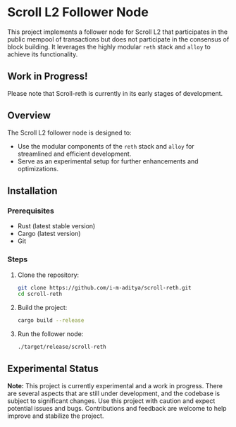 # Scroll L2 Follower Node

This project implements a follower node for Scroll L2 that participates in the public mempool of transactions but does not participate in the consensus of block building. It leverages the highly modular `reth` stack and `alloy` to achieve its functionality. 

## Work in Progress!

Please note that Scroll-reth is currently in its early stages of development.

## Overview

The Scroll L2 follower node is designed to:

- Use the modular components of the `reth` stack and `alloy` for streamlined and efficient development.
- Serve as an experimental setup for further enhancements and optimizations.

## Installation

### Prerequisites

- Rust (latest stable version)
- Cargo (latest version)
- Git

### Steps

1. Clone the repository:

    ```bash
    git clone https://github.com/i-m-aditya/scroll-reth.git
    cd scroll-reth
    ```

2. Build the project:

    ```bash
    cargo build --release
    ```

3. Run the follower node:

    ```bash
    ./target/release/scroll-reth
    ```
    
## Experimental Status

**Note:** This project is currently experimental and a work in progress. There are several aspects that are still under development, and the codebase is subject to significant changes. Use this project with caution and expect potential issues and bugs. Contributions and feedback are welcome to help improve and stabilize the project.
